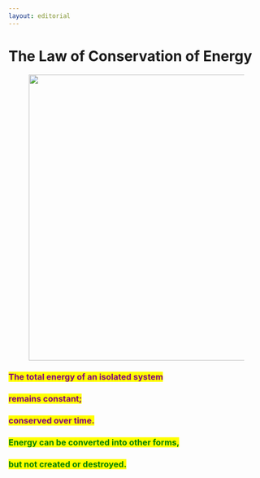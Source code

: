 ```yaml
---
layout: editorial
---
```


# The Law of Conservation of Energy

<figure><img src="../../../../../../.gitbook/assets/pexels-btgl-♡-11647117.jpg" alt="" width="563"><figcaption></figcaption></figure>

### <mark style="color:purple;">The total energy of an isolated system</mark>&#x20;

### <mark style="color:purple;">remains constant;</mark>&#x20;

### <mark style="color:purple;">conserved over time.</mark>

### <mark style="color:green;">Energy can be converted into other forms,</mark>&#x20;

### <mark style="color:green;">but not created or destroyed.</mark>&#x20;
